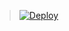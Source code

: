 > [![Deploy](https://www.herokucdn.com/deploy/button.png)](https://dashboard.heroku.com/new?template=https://github.com/ghylc/hhhk)
